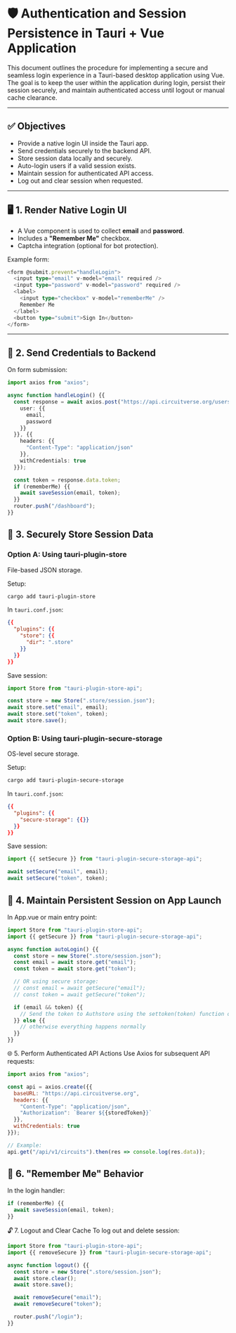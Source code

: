 # 🛡️ Authentication and Session Persistence in Tauri + Vue Application

This document outlines the procedure for implementing a secure and seamless login experience in a Tauri-based desktop application using Vue. The goal is to keep the user within the application during login, persist their session securely, and maintain authenticated access until logout or manual cache clearance.

---

## ✅ Objectives

- Provide a native login UI inside the Tauri app.
- Send credentials securely to the backend API.
- Store session data locally and securely.
- Auto-login users if a valid session exists.
- Maintain session for authenticated API access.
- Log out and clear session when requested.

---

## 🖥️ 1. Render Native Login UI

- A Vue component is used to collect **email** and **password**.
- Includes a **"Remember Me"** checkbox.
- Captcha integration (optional for bot protection).

Example form:
```ts
<form @submit.prevent="handleLogin">
  <input type="email" v-model="email" required />
  <input type="password" v-model="password" required />
  <label>
    <input type="checkbox" v-model="rememberMe" />
    Remember Me
  </label>
  <button type="submit">Sign In</button>
</form>
```
---
## 📡 2. Send Credentials to Backend
On form submission:
```ts
import axios from "axios";

async function handleLogin() {{
  const response = await axios.post("https://api.circuitverse.org/users/sign_in.json", {{
    user: {{
      email,
      password
    }}
  }}, {{
    headers: {{
      "Content-Type": "application/json"
    }},
    withCredentials: true
  }});

  const token = response.data.token;
  if (rememberMe) {{
    await saveSession(email, token);
  }}
  router.push("/dashboard");
}}
```
## 🔐 3. Securely Store Session Data
### Option A: Using tauri-plugin-store
File-based JSON storage.

Setup:
```bash
cargo add tauri-plugin-store
```
In `tauri.conf.json`:

```json
{{
  "plugins": {{
    "store": {{
      "dir": ".store"
    }}
  }}
}}
```
Save session:
```js
import Store from "tauri-plugin-store-api";

const store = new Store(".store/session.json");
await store.set("email", email);
await store.set("token", token);
await store.save();
```
### Option B: Using tauri-plugin-secure-storage
OS-level secure storage.

Setup:
```bash
cargo add tauri-plugin-secure-storage
```
In `tauri.conf.json`:

```json
{{
  "plugins": {{
    "secure-storage": {{}}
  }}
}}
```
Save session:
```js
import {{ setSecure }} from "tauri-plugin-secure-storage-api";

await setSecure("email", email);
await setSecure("token", token);
```
## 🚀 4. Maintain Persistent Session on App Launch
In App.vue or main entry point:

```js
import Store from "tauri-plugin-store-api";
import {{ getSecure }} from "tauri-plugin-secure-storage-api";

async function autoLogin() {{
  const store = new Store(".store/session.json");
  const email = await store.get("email");
  const token = await store.get("token");

  // OR using secure storage:
  // const email = await getSecure("email");
  // const token = await getSecure("token");

  if (email && token) {{
    // Send the token to Authstore using the settoken(token) function of authstore
  }} else {{
    // otherwise everything happens normally
  }}
}}
```
🌐 5. Perform Authenticated API Actions
Use Axios for subsequent API requests:

```js
import axios from "axios";

const api = axios.create({{
  baseURL: "https://api.circuitverse.org",
  headers: {{
    "Content-Type": "application/json",
    "Authorization": `Bearer ${{storedToken}}`
  }},
  withCredentials: true
}});

// Example:
api.get("/api/v1/circuits").then(res => console.log(res.data));
```
## 🔁 6. "Remember Me" Behavior
In the login handler:

```js
if (rememberMe) {{
  await saveSession(email, token);
}}
```
🔓 7. Logout and Clear Cache
To log out and delete session:

```ts
import Store from "tauri-plugin-store-api";
import {{ removeSecure }} from "tauri-plugin-secure-storage-api";

async function logout() {{
  const store = new Store(".store/session.json");
  await store.clear();
  await store.save();

  await removeSecure("email");
  await removeSecure("token");

  router.push("/login");
}}
```

